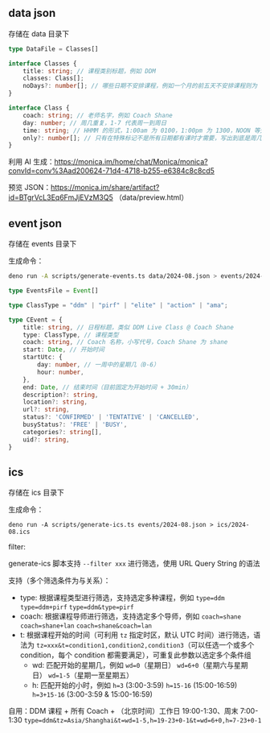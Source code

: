 ## data json

存储在 data 目录下

```ts
type DataFile = Classes[]

interface Classes {
    title: string; // 课程类别标题，例如 DDM
    classes: Class[];
    noDays?: number[]; // 哪些日期不安排课程，例如一个月的前五天不安排课程则为 [1,2,3,4,5]
}

interface Class {
    coach: string; // 老师名字，例如 Coach Shane
    day: number; // 周几重复，1-7 代表周一到周日
    time: string; // HHMM 的形式，1:00am 为 0100，1:00pm 为 1300，NOON 等无确切时间的使用一个最合适的值，
    only?: number[]; // 只有在特殊标记不是所有日期都有课时才需要，写出到底是周几上课的日期，例如 August 9th and 23rd 则为 [9, 23]
}
```

利用 AI 生成：https://monica.im/home/chat/Monica/monica?convId=conv%3Aad200624-71d4-4718-b255-e6384c8c8cd5

预览 JSON：https://monica.im/share/artifact?id=BTgrVcL3Eq6FmJjEVzM3Q5 （data/preview.html）

## event json

存储在 events 目录下

生成命令：

```bash
deno run -A scripts/generate-events.ts data/2024-08.json > events/2024-08.json
```

```ts
type EventsFile = Event[]

type ClassType = "ddm" | "pirf" | "elite" | "action" | "ama";

type CEvent = {
    title: string, // 日程标题，类似 DDM Live Class @ Coach Shane
    type: ClassType, // 课程类型
    coach: string, // Coach 名称，小写代号，Coach Shane 为 shane
    start: Date, // 开始时间
    startUtc: {
        day: number, // 一周中的星期几（0-6）
        hour: number,
    },
    end: Date, // 结束时间（目前固定为开始时间 + 30min）
    description?: string,
    location?: string,
    url?: string,
    status?: 'CONFIRMED' | 'TENTATIVE' | 'CANCELLED',
    busyStatus?: 'FREE' | 'BUSY',
    categories?: string[],
    uid?: string,
}
```

## ics

存储在 ics 目录下

生成命令：

```
deno run -A scripts/generate-ics.ts events/2024-08.json > ics/2024-08.ics
```

filter:

generate-ics 脚本支持 `--filter xxx` 进行筛选，使用 URL Query String 的语法

支持（多个筛选条件为与关系）：
- type: 根据课程类型进行筛选，支持选定多种课程，例如 `type=ddm` `type=ddm+pirf` `type=ddm&type=pirf` 
- coach: 根据课程导师进行筛选，支持选定多个导师，例如 `coach=shane` `coach=shane+lan` `coach=shane&coach=lan`
- t: 根据课程开始的时间（可利用 `tz` 指定时区，默认 UTC 时间）进行筛选，语法为 `tz=xxx&t=condition1,condition2,condition3`（可以任选一个或多个 condition，每个 condition 都需要满足），可重复此参数以选定多个条件组
    - wd: 匹配开始的星期几，例如 `wd=0`（星期日） `wd=6+0`（星期六与星期日） `wd=1-5`（星期一至星期五）
    - h: 匹配开始的小时，例如 `h=3` (3:00-3:59) `h=15-16` (15:00-16:59) `h=3+15-16` (3:00-3:59 & 15:00-16:59)

自用：DDM 课程 + 所有 Coach + （北京时间）工作日 19:00-1:30、周末 7:00-1:30 `type=ddm&tz=Asia/Shanghai&t=wd=1-5,h=19-23+0-1&t=wd=6+0,h=7-23+0-1`